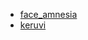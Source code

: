 - [face_amnesia](https://checktor.github.io/face_amnesia/)
- [keruvi](https://checktor.github.io/keruvi/)
